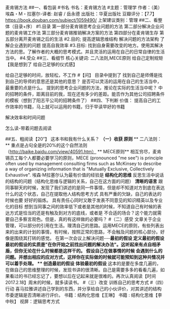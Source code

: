 麦肯锡方法
##一、看包装
#书名
 书名：麦肯锡方法
#主题：管理学
作者：（美）埃森・M・拉塞尔-译者: 赵睿 / 岳永德
出版社：华夏出版社
豆瓣评分：【7.7】https://book.douban.com/subject/1059490/
上架建议类别：管理
##二、看整体（目录+序）
#1.目录
 第一部分麦肯锡思考企业问题的方法
 第二部分解决企业问题的麦肯锡工作法
 第三部分麦肯锡推销解决方案的方法
 第四部分在麦肯锡生存
 第五部分离开麦肯锡之后的生活
#2.目的;
提高逻辑思维结构
解决问题的方法架构
了解企业遇到的问题
提高自我效率
#3.目标:
找到自身需要改变的地方。使用其解决方法的思。了解作者的大概的思考模式。并且灵活的运用在自己的日常自律的生活当中。
#4.受众
##三、看细节
 核心关键词:
			 二八法则,MECE原则
			 给自己定制规矩【我是想到了 给自己足够的仪式感】
			 
给自己足够的时间，放轻松，不工作
#【问】
 目录中提到了 找到自己是师傅是找到自己的导师的意思还是其他的意思？
 是否可以灵活的运用在自己的生活当中，最重要的点是什么。
 提到的思考企业问题的方法，推论在实际的生活当中呢？
 中的招聘的条件，距离目前的我，现在还有多少的差距。能否作为其他公司招聘条件的模板（想到了阳志平公司的招聘条件了）
##四、下判断
价值：
 提高自己的工作效率的书籍，马上就可以运用的书籍，归于早读早好的书籍
 
解决效率和时间问题

怎么读-带着问题去阅读
 
##五、粗阅读【20”】
 这本书和我有什么关系？
**（一）收获 原则**
** 二八法则：**
重点是占句全是的20%的这个自然法则（http://baike.baidu.com/view/40591.htm）
**	 MECE原则**
相互穷尽，麦肯锡员工每个人都要必要学习的原则，MECE (pronounced "me see") is principle often used by management consulting firms such as McKinsey to describe a way of organizing information that is "Mutually Exclusive, Collectively Exhaustive".
埃森·M拉塞尔认为最有价值的经验是
**结构化的思维**
 反思生活中说话的结构的问题（结构化思维与逻辑的关系，自己在这方面的问题）
**清晰的语言**
 跟同事聊天的时候，发现了我们讲述的是同一件事情，但是却不知道对方到底在表达什么的这个状态，自己在提取他人结构思考方式 具有严重的欠缺，自己的表达的时候也要 好好的锻炼。
 具有责任心同时又敢于发表不同意见的知识精英以及专业化的目标
	 想到当同事之间的效率低下或者是其他的时候，不知道自己有时候的表达方式是恰当的还是有触及到对方的底线，或者是 不合适的场合？这个能力就需要自己多察言观色。但是，真的有这样做的必要吗？
#（二）感受
  文章关于企业管理，可以部分的引用在生活。理清自己的思路。运用MECE的原则，有些列表出来的出来的计划的事情，有时候，按照正常的思路，不会触及问题的核心部分。好像是围绕其打转的感觉。
 在第一次会议上解决问题---**最初的假设
**定义最初的假设**
最初的假设的实质是"在你开始之前找出问题的解决办法"。这听起来有点自相矛盾，但你无论在什么时候都是这样干的。 假设自己在做事情的时候 会遇到什么的问题。并想出相应的应对方式，这样你在实际做的时候就可能预知到这种共情况并可以着手处理。
** 创造最初的假设**
 **体验最初的假设**
 这本的是要在多度几遍的，在做自己的思维整理的时候，发现书讲的很清晰。自己是需要多多的看看几遍，如果看过的书已经忘记了，要想以后在记起来就是很难的。再次认真阅读【时间2017.2.18】周末的时候，就多读读书。
#（三）改变
训练自己的思考方式
#（四）行动
喜马拉雅讲述自己学到的东西，并分享给自己的小伙评价，对其讲述的结构市委逻辑是否清晰进行评价。
 书籍：结构化思维【王琳】
 书籍 : 结构化思维【李中秋】
 视屏：逻辑思考方式
